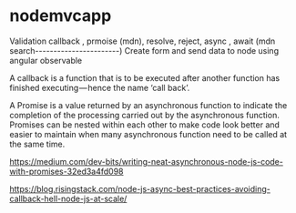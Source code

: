 # nodemvcapp



Validation
callback , prmoise (mdn), resolve, reject, async , await  (mdn search-----------------------)
Create form and send data to node using angular
observable

A callback is a function that is to be executed after another function has finished executing — hence the name ‘call back’.

A Promise is a value returned by an asynchronous function to indicate the completion of the processing carried out by the asynchronous function. Promises can be nested within each other to make code look better and easier to maintain when many asynchronous function need to be called at the same time.


https://medium.com/dev-bits/writing-neat-asynchronous-node-js-code-with-promises-32ed3a4fd098

https://blog.risingstack.com/node-js-async-best-practices-avoiding-callback-hell-node-js-at-scale/
